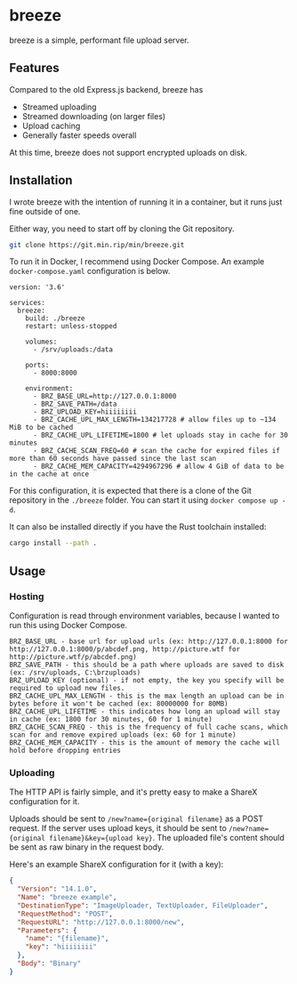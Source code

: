 # breeze
breeze is a simple, performant file upload server.

## Features
Compared to the old Express.js backend, breeze has
- Streamed uploading
- Streamed downloading (on larger files)
- Upload caching
- Generally faster speeds overall

At this time, breeze does not support encrypted uploads on disk.

## Installation
I wrote breeze with the intention of running it in a container, but it runs just fine outside of one.

Either way, you need to start off by cloning the Git repository.
```bash
git clone https://git.min.rip/min/breeze.git
```

To run it in Docker, I recommend using Docker Compose. An example `docker-compose.yaml` configuration is below.
```
version: '3.6'

services:
  breeze:
    build: ./breeze
    restart: unless-stopped

    volumes:
      - /srv/uploads:/data

    ports:
      - 8000:8000

    environment:
      - BRZ_BASE_URL=http://127.0.0.1:8000
      - BRZ_SAVE_PATH=/data
      - BRZ_UPLOAD_KEY=hiiiiiiii
      - BRZ_CACHE_UPL_MAX_LENGTH=134217728 # allow files up to ~134 MiB to be cached
      - BRZ_CACHE_UPL_LIFETIME=1800 # let uploads stay in cache for 30 minutes
      - BRZ_CACHE_SCAN_FREQ=60 # scan the cache for expired files if more than 60 seconds have passed since the last scan
      - BRZ_CACHE_MEM_CAPACITY=4294967296 # allow 4 GiB of data to be in the cache at once
```
For this configuration, it is expected that there is a clone of the Git repository in the `./breeze` folder. You can start it using `docker compose up -d`.

It can also be installed directly if you have the Rust toolchain installed:
```bash
cargo install --path .
```

## Usage
### Hosting
Configuration is read through environment variables, because I wanted to run this using Docker Compose.
```
BRZ_BASE_URL - base url for upload urls (ex: http://127.0.0.1:8000 for http://127.0.0.1:8000/p/abcdef.png, http://picture.wtf for http://picture.wtf/p/abcdef.png)
BRZ_SAVE_PATH - this should be a path where uploads are saved to disk (ex: /srv/uploads, C:\brzuploads)
BRZ_UPLOAD_KEY (optional) - if not empty, the key you specify will be required to upload new files.
BRZ_CACHE_UPL_MAX_LENGTH - this is the max length an upload can be in bytes before it won't be cached (ex: 80000000 for 80MB)
BRZ_CACHE_UPL_LIFETIME - this indicates how long an upload will stay in cache (ex: 1800 for 30 minutes, 60 for 1 minute)
BRZ_CACHE_SCAN_FREQ - this is the frequency of full cache scans, which scan for and remove expired uploads (ex: 60 for 1 minute)
BRZ_CACHE_MEM_CAPACITY - this is the amount of memory the cache will hold before dropping entries
```

### Uploading
The HTTP API is fairly simple, and it's pretty easy to make a ShareX configuration for it.

Uploads should be sent to `/new?name={original filename}` as a POST request. If the server uses upload keys, it should be sent to `/new?name={original filename}&key={upload key}`. The uploaded file's content should be sent as raw binary in the request body.

Here's an example ShareX configuration for it (with a key):
```json
{
  "Version": "14.1.0",
  "Name": "breeze example",
  "DestinationType": "ImageUploader, TextUploader, FileUploader",
  "RequestMethod": "POST",
  "RequestURL": "http://127.0.0.1:8000/new",
  "Parameters": {
    "name": "{filename}",
    "key": "hiiiiiiii"
  },
  "Body": "Binary"
}
```
